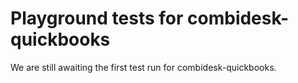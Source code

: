 # Playground tests for combidesk-quickbooks
We are still awaiting the first test run for combidesk-quickbooks.

